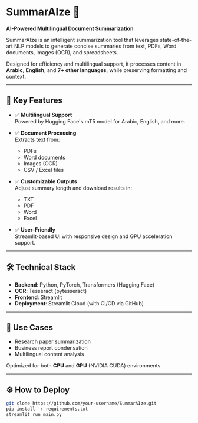 # SummarAIze 📝  
**AI-Powered Multilingual Document Summarization**

SummarAIze is an intelligent summarization tool that leverages state-of-the-art NLP models to generate concise summaries from text, PDFs, Word documents, images (OCR), and spreadsheets.

Designed for efficiency and multilingual support, it processes content in **Arabic**, **English**, and **7+ other languages**, while preserving formatting and context.

---

## 🚀 Key Features

- ✅ **Multilingual Support**  
  Powered by Hugging Face's mT5 model for Arabic, English, and more.

- ✅ **Document Processing**  
  Extracts text from:
  - PDFs  
  - Word documents  
  - Images (OCR)  
  - CSV / Excel files

- ✅ **Customizable Outputs**  
  Adjust summary length and download results in:
  - TXT  
  - PDF  
  - Word  
  - Excel

- ✅ **User-Friendly**  
  Streamlit-based UI with responsive design and GPU acceleration support.

---

## 🛠 Technical Stack

- **Backend**: Python, PyTorch, Transformers (Hugging Face)  
- **OCR**: Tesseract (pytesseract)  
- **Frontend**: Streamlit  
- **Deployment**: Streamlit Cloud (with CI/CD via GitHub)  

---

## 🎯 Use Cases

- Research paper summarization  
- Business report condensation  
- Multilingual content analysis  

Optimized for both **CPU** and **GPU** (NVIDIA CUDA) environments.

---

## ⚙️ How to Deploy

```bash
git clone https://github.com/your-username/SummarAIze.git
pip install -r requirements.txt
streamlit run main.py
